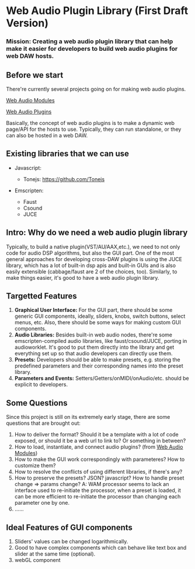 # Web Audio Plugin Library (First Draft Version)

### Mission: Creating a web audio plugin library that can help make it easier for developers to build web audio plugins for web DAW hosts.

## Before we start
There're currently several projects going on for making web audio plugins. 

[Web Audio Modules](https://github.com/webaudiomodules)

[Web Audio Plugins](https://github.com/micbuffa/WebAudioPlugins)

Basically, the concept of web audio plugins is to make a dynamic web page/API for the hosts to use. Typically, they can run standalone, or they can also be hosted in a web DAW.

## Existing libraries that we can use
- Javascript:
  - Tonejs: https://github.com/Tonejs
  
- Emscripten:
  - Faust
  - Csound
  - JUCE

## Intro: Why do we need a web audio plugin library

Typically, to build a native plugin(VST/AU/AAX,etc.), we need to not only code for audio DSP algorithms, but also the GUI part. One of the most general approaches for developing cross-DAW plugins is using the JUCE library, which has a lot of built-in dsp apis and built-in GUIs and is also easily extensible (cabbage/faust are 2 of the choices, too). Similarly, to make things easier, it's good to have a web audio plugin library. 

## Targetted Features

1. **Graphical User Interface:** For the GUI part, there should be some generic GUI components, ideally, sliders, knobs, switch buttons, select menus, etc. Also, there should be some ways for making custom GUI components.
2. **Audio Libraries:** Besides built-in web audio nodes, there're some emscripten-compiled audio libraries, like faust/csound/JUCE, porting in audioworklet. It's good to put them directly into the library and get everything set up so that audio developers can directly use them. 
3. **Presets:** Developers should be able to make presets, e.g. storing the predefined parameters and their corresponding names into the preset library.
4. **Parameters and Events:** Setters/Getters/onMIDI/onAudio/etc. should be explicit to developers.

## Some Questions
Since this project is still on its extremely early stage, there are some questions that are brought out:

1. How to deliver the format? Should it be a template with a lot of code exposed, or should it be a web url to link to? Or something in between?
2. How to load, instantiate, and connect audio plugins? (from [Web Audio Modules](https://github.com/webaudiomodules))
3. How to make the GUI work correspondingly with parameteres? How to customize them?
5. How to resolve the conflicts of using different libraries, if there's any?
5. How to preserve the presets? JSON? javascript? How to handle preset change => params change?
  A: WAM processor seems to lack an interface used to re-initiate the processor, when a preset is loaded, it can be more efficient to re-initiate the processor than changing each parameter one by one.
6. ......

## Ideal Features of GUI components
1. Sliders' values can be changed logarithmically.
2. Good to have complex components which can behave like text box and slider at the same time (optional).
3. webGL component

